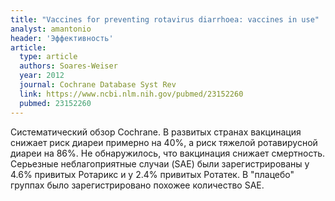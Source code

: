 ```yaml
---
title: "Vaccines for preventing rotavirus diarrhoea: vaccines in use"
analyst: amantonio
header: 'Эффективность'
article:
  type: article
  authors: Soares-Weiser
  year: 2012
  journal: Cochrane Database Syst Rev
  link: https://www.ncbi.nlm.nih.gov/pubmed/23152260
  pubmed: 23152260
---
```


Систематический обзор Cochrane. В развитых странах вакцинация снижает риск диареи примерно на 40%, а риск тяжелой ротавирусной диареи на 86%.
Не обнаружилось, что вакцинация снижает смертность.
Серьезные неблагоприятные случаи (SAE) были зарегистрированы у 4.6% привитых Ротарикс и у 2.4% привитых Ротатек. В "плацебо" группах было зарегистрировано похожее количество SAE.
